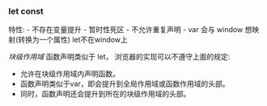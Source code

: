 

### let const

特性:
    - 不存在变量提升
    - 暂时性死区
    - 不允许重复声明
    - var 会与 window 想映射(转换为一个属性) let不在window上

    
*块级作用域*
函数声明类似于 let， 浏览器的实现可以不遵守上面的规定:
- 允许在块级作用域内声明函数。
- 函数声明类似于var，即会提升到全局作用域或函数作用域的头部。
- 同时，函数声明还会提升到所在的块级作用域的头部。


